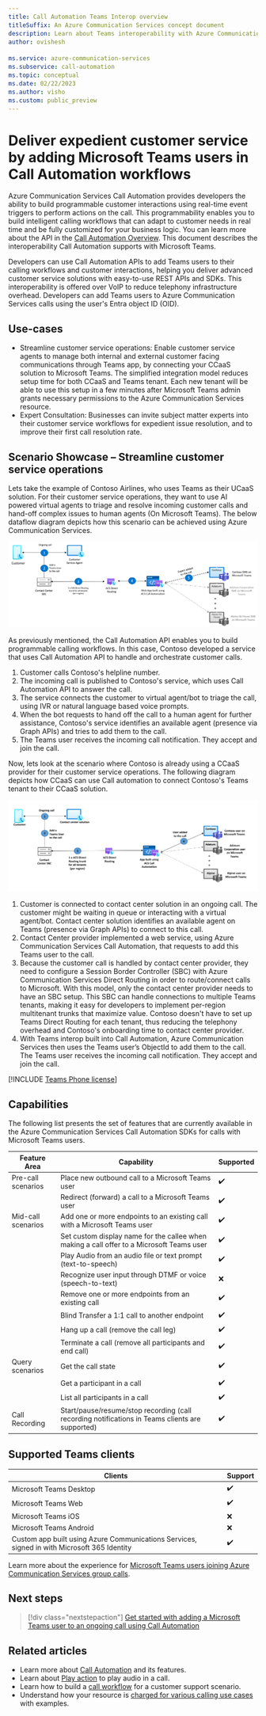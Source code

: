 ```yaml
---
title: Call Automation Teams Interop overview
titleSuffix: An Azure Communication Services concept document
description: Learn about Teams interoperability with Azure Communication Services Call Automation.
author: ovishesh

ms.service: azure-communication-services
ms.subservice: call-automation
ms.topic: conceptual
ms.date: 02/22/2023
ms.author: visho
ms.custom: public_preview
---
```


# Deliver expedient customer service by adding Microsoft Teams users in Call Automation workflows

Azure Communication Services Call Automation provides developers the ability to build programmable customer interactions using real-time event triggers to perform actions on the call. This programmability enables you to build intelligent calling workflows that can adapt to customer needs in real time and be fully customized for your business logic. You can learn more about the API in the [Call Automation Overview](./call-automation.md). This document describes the interoperability Call Automation supports with Microsoft Teams.

Developers can use Call Automation APIs to add Teams users to their calling workflows and customer interactions, helping you deliver advanced customer service solutions​ with easy-to-use REST APIs and SDKs. This interoperability is offered over VoIP to reduce telephony infrastructure overhead. Developers can add Teams users to Azure Communication Services calls using the user's Entra object ID (OID).  

## Use-cases
- Streamline customer service operations: Enable customer service agents to manage both internal and external customer facing communications through Teams app, by connecting your CCaaS solution to Microsoft Teams. The simplified integration model reduces setup time for both CCaaS and Teams tenant. Each new tenant will be able to use this setup in a few minutes after Microsoft Teams admin grants necessary permissions to the Azure Communication Services resource.
- Expert Consultation: Businesses can invite subject matter experts into their customer service workflows for expedient issue resolution, and to improve their first call resolution rate. 

## Scenario Showcase – Streamline customer service operations
Lets take the example of Contoso Airlines, who uses Teams as their UCaaS solution. For their customer service operations, they want to use AI powered virtual agents to triage and resolve incoming customer calls and hand-off complex issues to human agents (On Microsoft Teams). The below dataflow diagram depicts how this scenario can be achieved using Azure Communication Services.  

[ ![Diagram of calling flow for a customer service with Microsoft Teams and Call Automation.](./media/call-automation-teams-interop.png)](./media/call-automation-teams-interop.png#lightbox)

As previously mentioned, the Call Automation API enables you to build programmable calling workflows. In this case, Contoso developed a service that uses Call Automation API to handle and orchestrate customer calls.  
1. Customer calls Contoso's helpline number.
2. The incoming call is published to Contoso's service, which uses Call Automation API to answer the call.
3. The service connects the customer to virtual agent/bot to triage the call, using IVR or natural language based voice prompts.
4. When the bot requests to hand off the call to a human agent for further assistance,  Contoso's service identifies an available agent (presence via Graph APIs) and tries to add them to the call.
5. The Teams user receives the incoming call notification. They accept and join the call. 

Now, lets look at the scenario where Contoso is already using a CCaaS provider for their customer service operations. The following diagram depicts how CCaaS can use Call automation to connect Contoso's Teams tenant to their CCaaS solution.

[ ![Diagram of calling flow for a contact center provider with Microsoft Teams and Call Automation.](./media/call-automation-teams-interop-ccaas.png)](./media/call-automation-teams-interop-ccaas.png#lightbox)

1. Customer is connected to contact center solution in an ongoing call. The customer might be waiting in queue or interacting with a virtual agent/bot. Contact center solution identifies an available agent on Teams (presence via Graph APIs) to connect to this call.
1. Contact Center provider implemented a web service, using Azure Communication Services Call Automation, that requests to add this Teams user to the call. 
3. Because the customer call is handled by contact center provider, they need to configure a Session Border Controller (SBC) with Azure Communication Services Direct Routing in order to route/connect calls to Microsoft. With this model, only the contact center provider needs to have an SBC setup. This SBC can handle connections to multiple Teams tenants, making it easy for developers to implement per-region multitenant trunks that maximize value. Contoso doesn't have to set up Teams Direct Routing for each tenant, thus reducing the telephony overhead and Contoso's onboarding time to contact center provider. 
1. With Teams interop built into Call Automation, Azure Communication Services then uses the Teams user’s ObjectId to add them to the call. The Teams user receives the incoming call notification. They accept and join the call. 

[!INCLUDE [Teams Phone license](../../includes/teams-phone-license-include.md)]

## Capabilities

The following list presents the set of features that are currently available in the Azure Communication Services Call Automation SDKs for calls with Microsoft Teams users.

| Feature Area          | Capability                                        | Supported |
| ----------------------| -----------------------------------------------   | ------ | 
| Pre-call scenarios    | Place new outbound call to a Microsoft Teams user  | ✔️    | 
|                       | Redirect (forward) a call to a Microsoft Teams user | ✔️    | 
| Mid-call scenarios    | Add one or more endpoints to an existing call with a Microsoft Teams user     | ✔️    | 
|                       | Set custom display name for the callee when making a call offer to a Microsoft Teams user | ✔️    |
|                       | Play Audio from an audio file or text prompt (text-to-speech)   | ✔️    |
|                       | Recognize user input through DTMF or voice (speech-to-text)  | ❌    | 
|                       | Remove one or more endpoints from an existing call| ✔️    | 
|                       | Blind Transfer a 1:1 call to another endpoint     | ✔️    |
|                       | Hang up a call (remove the call leg)              | ✔️    |
|                       | Terminate a call (remove all participants and end call)| ✔️ | 
| Query scenarios       | Get the call state                                | ✔️    | 
|                       | Get a participant in a call                       | ✔️    | 
|                       | List all participants in a call                   | ✔️    | 
| Call Recording        | Start/pause/resume/stop recording (call recording notifications in Teams clients are supported)  | ✔️    |

## Supported Teams clients

| Clients          | Support     |
| -----------------| ----------- |
| Microsoft Teams Desktop | ✔️ |
| Microsoft Teams Web | ✔️ |
| Microsoft Teams iOS | ❌ |
| Microsoft Teams Android | ❌ |
| Custom app built using Azure Communications Services, signed in with Microsoft 365 Identity |✔️ |

Learn more about the experience for [Microsoft Teams users joining Azure Communication Services group calls](../interop/teams-interop-group-calls.md).

## Next steps

> [!div class="nextstepaction"]
> [Get started with adding a Microsoft Teams user to an ongoing call using Call Automation](./../../how-tos/call-automation/teams-interop-call-automation.md)

## Related articles

- Learn more about [Call Automation](../../concepts/call-automation/call-automation.md) and its features.
- Learn about [Play action](../../concepts/call-automation/play-Action.md) to play audio in a call.
- Learn how to build a [call workflow](../../quickstarts/call-automation/callflows-for-customer-interactions.md) for a customer support scenario.
- Understand how your resource is [charged for various calling use cases](../pricing.md) with examples.
